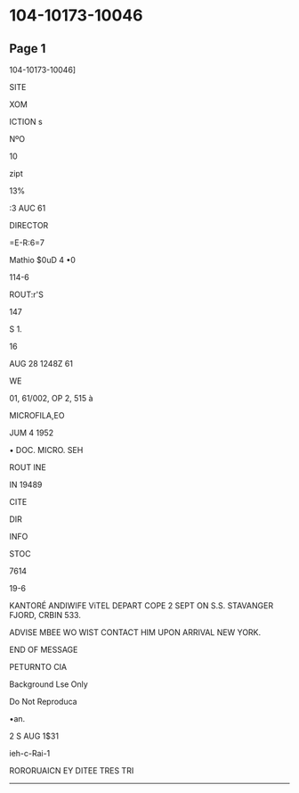 # 104-10173-10046

## Page 1

104-10173-10046]

SITE

XOM

ICTION s

NºO

10

zipt

13%

:3 AUC 61

DIRECTOR

=E-R:6=7

Mathio $0uD 4 •0

114-6

ROUT:r'S

147

S 1.

16

AUG 28 1248Z 61

WE

01, 61/002, OP 2, 515 à

MICROFILA,EO

JUM 4 1952

• DOC. MICRO. SEH

ROUT INE

IN 19489

CITE

DIR

INFO

STOC

7614

19-6

KANTORÉ ANDIWIFE ViTEL DEPART COPE 2 SEPT ON S.S. STAVANGER FJORD, CRBIN 533.

ADVISE MBEE WO WIST CONTACT HIM UPON ARRIVAL NEW YORK.

END OF MESSAGE

PETURNTO CIA

Background Lse Only

Do Not Reproduca

•an.

2 S AUG 1$31

ieh-c-Rai-1

RORORUAICN EY DITEE TRES TRI

---

